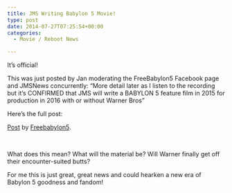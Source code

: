 ```yaml
---
title: JMS Writing Babylon 5 Movie!
type: post
date: 2014-07-27T07:25:54+00:00
categories:
  - Movie / Reboot News

---
```

It&#8217;s official!

This was just posted by Jan moderating the FreeBabylon5 Facebook page and JMSNews concurrently: &#8220;More detail later as I listen to the recording but it&#8217;s CONFIRMED that JMS will write a BABYLON 5 feature film in 2015 for production in 2016 with or without Warner Bros&#8221;

Here&#8217;s the full post:

<div id="fb-root">
</div>



<div class="fb-post" data-href="https://www.facebook.com/FreeBabylon5/posts/540863409373209" data-width="466">
  <div class="fb-xfbml-parse-ignore">
    <a href="https://www.facebook.com/FreeBabylon5/posts/540863409373209">Post</a> by <a href="https://www.facebook.com/FreeBabylon5">Freebabylon5</a>.
  </div>
</div>

&nbsp;

What does this mean? What will the material be? Will Warner finally get off their encounter-suited butts?

For me this is just great, great news and could hearken a new era of Babylon 5 goodness and fandom!
